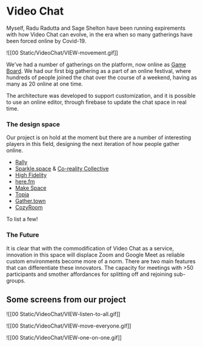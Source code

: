 # Video Chat

Myself, Radu Radutta and Sage Shelton have been running expirements with how
Video Chat can evolve, in the era when so many gatherings have been forced
online by Covid-19.

![[00 Static/VideoChat/VIEW-movement.gif]]

We've had a number of gatherings on the platform, now online as
[Game Board](https://gameboard.video/). We had our first big gathering as a
part of an online festival, where hundreds of people joined the chat over
the course of a weekend, having as many as 20 online at one time.

The architecture was developed to support customization, and it is possible to
use an online editor, through firebase to update the chat space in real time.

### The design space

Our project is on hold at the moment but there are a number of interesting
players in this field, designing the next iteration of how people gather online.

 - [Rally](https://www.rally.video/)
 - [Sparkle.space](https://sparkle.space) & [Co-reality Collective](https://co-reality.co/)
 - [High Fidelity](https://www.highfidelity.com/)
 - [here.fm](here.fm)
 - [Make Space](https://makespace.fun)
 - [Topia](https://welcome.topia.io/)
 - [Gather.town](https://gather.town)
 - [CozyRoom](https://cozyroom.xyz)

To list a few!

### The Future

It is clear that with the commodification of Video Chat as a service,
innovation in this space will displace Zoom and Google Meet as
reliable custom environments become more of a norm. There are two main
features that can differentiate these innovators. The capacity for meetings
with >50 participants and smother affordances for splitting off and rejoining
sub-groups.

## Some screens from our project

![[00 Static/VideoChat/VIEW-listen-to-all.gif]]

![[00 Static/VideoChat/VIEW-move-everyone.gif]]

![[00 Static/VideoChat/VIEW-one-on-one.gif]]
